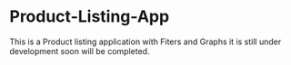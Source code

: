 # Product-Listing-App
This is a Product listing application with Fiters and Graphs it is still under development soon will be completed.
